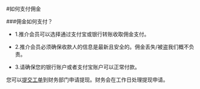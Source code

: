<!-- --- tag: 推介计划 佣金 -->
<!-- --- title: 如何支付佣金 -->
#如何支付佣金

###佣金如何支付？
* 1.推介会员可以选择通过支付宝或银行转账收取佣金支付。
 
* 2.推介会员必须确保收款人的信息是最新且安全的。佣金丢失/被盗我们概不负责。

* 3.请确保您的银行账户或者支付宝账户可以正常付款。

您可以[提交工单](http://portal.51hosting.com/submitticket.php)到财务部门申请提现。财务会在工作日处理提现申请。
